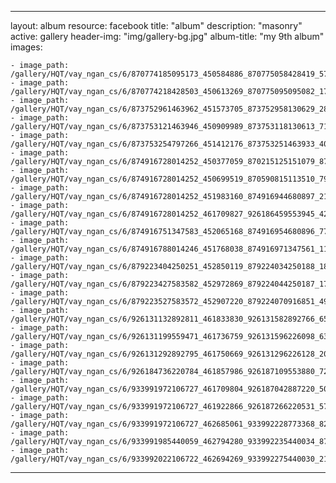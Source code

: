 
---
layout: album
resource: facebook
title: "album"
description: "masonry"
active: gallery
header-img: "img/gallery-bg.jpg"
album-title: "my 9th album"
images:
    
    - image_path: /gallery/HQT/vay_ngan_cs/6/870774185095173_450584886_870775058428419_5740480045316255960_n.jpg
    - image_path: /gallery/HQT/vay_ngan_cs/6/870774218428503_450613269_870775095095082_1731656174873120951_n.jpg
    - image_path: /gallery/HQT/vay_ngan_cs/6/873752961463962_451573705_873752958130629_2850639400281052222_n.jpg
    - image_path: /gallery/HQT/vay_ngan_cs/6/873753121463946_450909989_873753118130613_7138958483361425719_n.jpg
    - image_path: /gallery/HQT/vay_ngan_cs/6/873753254797266_451412176_873753251463933_4087113794038311194_n.jpg
    - image_path: /gallery/HQT/vay_ngan_cs/6/874916728014252_450377059_870215125151079_8707112653033994418_n.jpg
    - image_path: /gallery/HQT/vay_ngan_cs/6/874916728014252_450699519_870590815113510_7939283803685860548_n.jpg
    - image_path: /gallery/HQT/vay_ngan_cs/6/874916728014252_451983160_874916944680897_2109820439486332191_n.jpg
    - image_path: /gallery/HQT/vay_ngan_cs/6/874916728014252_461709827_926186459553945_4236227941413537982_n.jpg
    - image_path: /gallery/HQT/vay_ngan_cs/6/874916751347583_452065168_874916954680896_7769776201658295219_n.jpg
    - image_path: /gallery/HQT/vay_ngan_cs/6/874916788014246_451768038_874916971347561_1156416010141299184_n.jpg
    - image_path: /gallery/HQT/vay_ngan_cs/6/879223404250251_452850119_879224034250188_184359973760279081_n.jpg
    - image_path: /gallery/HQT/vay_ngan_cs/6/879223427583582_452972869_879224044250187_1783501386396300903_n.jpg
    - image_path: /gallery/HQT/vay_ngan_cs/6/879223527583572_452907220_879224070916851_4901639936809159371_n.jpg
    - image_path: /gallery/HQT/vay_ngan_cs/6/926131132892811_461833830_926131582892766_6572624996867936492_n.jpg
    - image_path: /gallery/HQT/vay_ngan_cs/6/926131199559471_461736759_926131596226098_6370695353196372074_n.jpg
    - image_path: /gallery/HQT/vay_ngan_cs/6/926131292892795_461750669_926131296226128_2039126509741843068_n.jpg
    - image_path: /gallery/HQT/vay_ngan_cs/6/926184736220784_461857986_926187109553880_7235076066765218757_n.jpg
    - image_path: /gallery/HQT/vay_ngan_cs/6/933991972106727_461709804_926187042887220_5079308461286522290_n.jpg
    - image_path: /gallery/HQT/vay_ngan_cs/6/933991972106727_461922866_926187266220531_5720412472377328279_n.jpg
    - image_path: /gallery/HQT/vay_ngan_cs/6/933991972106727_462685061_933992228773368_8205891710763306556_n.jpg
    - image_path: /gallery/HQT/vay_ngan_cs/6/933991985440059_462794280_933992235440034_8764564790274481414_n.jpg
    - image_path: /gallery/HQT/vay_ngan_cs/6/933992022106722_462694269_933992275440030_2162589111167673697_n.jpg
---
